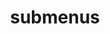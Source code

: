 ---
layout: pages
title: submenus
nav: true
nav_order: 3
dropdown: False
children: 
    - title: publications
      permalink: /publications/
    - title: divider
    - title: projects
      permalink: /projects/
---
